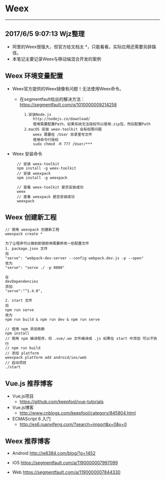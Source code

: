# Weex
----------
2017/6/5 9:07:13 Wjz整理 
----------

* 阿里的Weex很强大，但官方给文档太 *，只能看看，实际应用还需要另辟蹊径。
* 本笔记主要记录Weex与移动端混合开发的案例
## Weex 环境变量配置

* Weex官方提供的Weex镜像有问题！无法使用Weex命令。
	* 在segmentfault给出的解决方法：https://segmentfault.com/q/1010000009214258
		
			1.安装Node.js
				http://nodejs.cn/download/
				使用需要配置Path，如果系统无法授权可以使用.zip包，然后配置Path
			2.macOS 安装 weex-toolkit 会有权限问题
				weex 需要在 /User 目录里写文件
				使用命令行授权
				sudo chmod -R 777 /User/***			

* Weex 安装命令

		// 安装 weex-toolkit
		npm install -g weex-toolkit
		// 安装 weexpack
		npm install -g weexpack

		// 查看 weex-toolkit 是否安装成功
		weex
		// 查看 weexpack 是否安装成功
		weexpack

## Weex 创建新工程

	// 使用 weexpack 创建新工程
	weexpack create *

	为了让程序可以做到即使即用需要修改一些配置文件
	1. package.json 文件
	将
	"serve": "webpack-dev-server --config webpack.dev.js -p --open"
	改为
	"serve": "serve ./ -p 8080"

	在
	devDependencies
	添加
	"serve":"^1.4.0",

	2. start 文件
	将 
	npm run serve
	改为
	npm run build & npm run dev & npm run serve
	
	// 使用 npm 添加依赖
	npm install
	// 使用 npm 编译程序，将 .vue/.we 文件编译成 .js 如果在 start 中添加 可以不执行
	// npm run build
	// 添加 platform
	weexpack platform add android/ios/web
	// 启动项目
	./start

## Vue.js 推荐博客
* Vue.js项目
	* https://github.com/keepfool/vue-tutorials
* Vue.js博客
	* http://www.cnblogs.com/keepfool/category/845804.html
* ECMAScript 6 入门
	* http://es6.ruanyifeng.com/?search=import&x=0&y=0

## Weex 推荐博客
* Android
	http://ie8384.com/blog/?p=1452
	
* iOS
	https://segmentfault.com/a/1190000007997099
	
* Web
	https://segmentfault.com/a/1190000007844330
